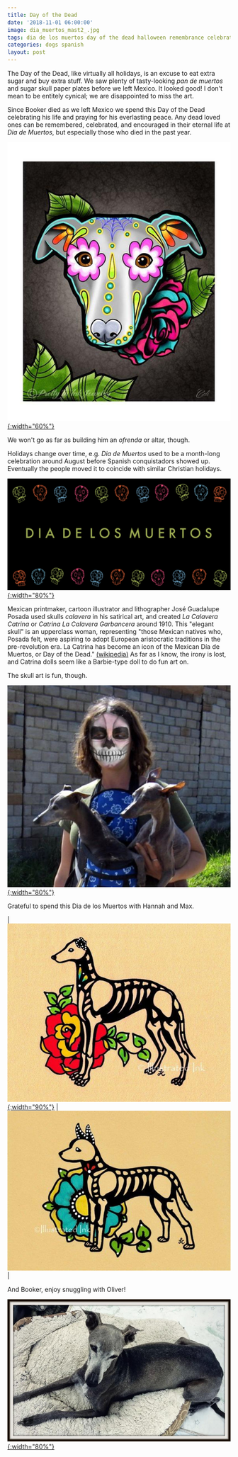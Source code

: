 ```yaml
---
title: Day of the Dead
date: '2018-11-01 06:00:00'
image: dia_muertos_mast2_.jpg
tags: dia de los muertos day of the dead halloween remembrance celebrate
categories: dogs spanish
layout: post
---
```


The Day of the Dead, like virtually all holidays, is an excuse to eat extra sugar and buy extra stuff. We saw plenty of tasty-looking *pan de muertos* and sugar skull paper plates before we left Mexico. It looked good! I don't mean to be entitely cynical; we are disappointed to miss the art.

Since Booker died as we left Mexico we spend this Day of the Dead celebrating his life and praying for his everlasting peace.  Any dead loved ones can be remembered, celebrated, and encouraged in their eternal life at *Dia de Muertos*, but especially those who died in the past year.

[![](/images/iggy_face_.jpg){:width="60%"}](/images/iggy_face.jpg)

We won't go as far as building him an *ofrenda* or altar, though.

Holidays change over time, e.g. *Dia de Muertos* used to be a month-long celebration around August before Spanish conquistadors showed up. Eventually the people moved it to coincide with similar Christian holidays.

[![](/images/dia_muertos_mast.jpg){:width="80%"}](/images/dia_muertos_mast.jpg)

Mexican printmaker, cartoon illustrator and lithographer José Guadalupe Posada used skulls *calavera* in his satirical art, and created *La Calavera Catrina* or *Catrina La Calavera Garbancera* around 1910. This "elegant skull" is an upperclass woman, representing "those Mexican natives who, Posada felt, were aspiring to adopt European aristocratic traditions in the pre-revolution era. La Catrina has become an icon of the Mexican Día de Muertos, or Day of the Dead." [(wikipedia)](https://en.wikipedia.org/wiki/Day_of_the_Dead) As far as I know, the irony is lost, and Catrina dolls seem like a Barbie-type doll to do fun art on.

The skull art is fun, though.

[![](/images/anna_muertos_.jpg){:width="80%"}](/images/anna_muertos.jpg)

Grateful to spend this Dia de los Muertos with Hannah and Max.

| [![](/images/whippet_.jpg){:width="90%"}](/images/whippet.jpg) | [![](/images/xolo_.jpg)](/images/xolo.jpg) |

And Booker, enjoy snuggling with Oliver!

[![](/images/booker_border_.jpg){:width="80%"}](/images/booker_border.jpg)